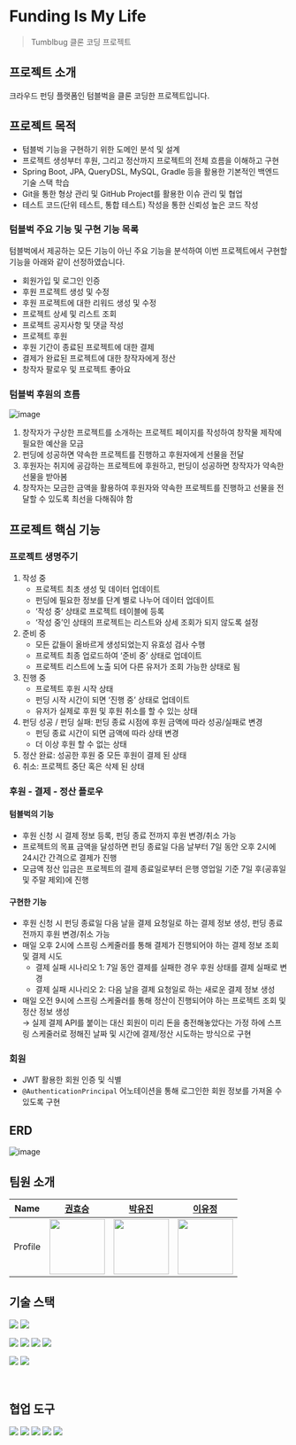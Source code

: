# Funding Is My Life

> Tumblbug 클론 코딩 프로젝트

## 프로젝트 소개

크라우드 펀딩 플랫폼인 텀블벅을 클론 코딩한 프로젝트입니다.

## 프로젝트 목적

- 텀블벅 기능을 구현하기 위한 도메인 분석 및 설계
- 프로젝트 생성부터 후원, 그리고 정산까지 프로젝트의 전체 흐름을 이해하고 구현
- Spring Boot, JPA, QueryDSL, MySQL, Gradle 등을 활용한 기본적인 백엔드 기술 스택 학습
- Git을 통한 형상 관리 및 GitHub Project를 활용한 이슈 관리 및 협업
- 테스트 코드(단위 테스트, 통합 테스트) 작성을 통한 신뢰성 높은 코드 작성

### 텀블벅 주요 기능 및 구현 기능 목록

텀블벅에서 제공하는 모든 기능이 아닌 주요 기능을 분석하여 이번 프로젝트에서 구현할 기능을 아래와 같이 선정하였습니다.

- 회원가입 및 로그인 인증
- 후원 프로젝트 생성 및 수정
- 후원 프로젝트에 대한 리워드 생성 및 수정
- 프로젝트 상세 및 리스트 조회
- 프로젝트 공지사항 및 댓글 작성
- 프로젝트 후원
- 후원 기간이 종료된 프로젝트에 대한 결제
- 결제가 완료된 프로젝트에 대한 창작자에게 정산
- 창작자 팔로우 및 프로젝트 좋아요

### 텀블벅 후원의 흐름

![image](https://github.com/Ogu-Family/fiml-backend/assets/113650170/ab181b92-b147-4341-962c-1826d3bcc513)


1. 창작자가 구상한 프로젝트를 소개하는 프로젝트 페이지를 작성하여 창작물 제작에 필요한 예산을 모금
2. 펀딩에 성공하면 약속한 프로젝트를 진행하고 후원자에게 선물을 전달
3. 후원자는 취지에 공감하는 프로젝트에 후원하고, 펀딩이 성공하면 창작자가 약속한 선물을 받아봄
4. 창작자는 모금한 금액을 활용하여 후원자와 약속한 프로젝트를 진행하고 선물을 전달할 수 있도록 최선을 다해줘야 함

## 프로젝트 핵심 기능

### 프로젝트 생명주기

1. 작성 중
    - 프로젝트 최초 생성 및 데이터 업데이트
    - 펀딩에 필요한 정보를 단계 별로 나누어 데이터 업데이트
    - ‘작성 중’ 상태로 프로젝트 테이블에 등록
    - ‘작성 중’인 상태의 프로젝트는 리스트와 상세 조회가 되지 않도록 설정
2. 준비 중
    - 모든 값들이 올바르게 생성되었는지 유효성 검사 수행
    - 프로젝트 최종 업로드하여 ‘준비 중’ 상태로 업데이트
    - 프로젝트 리스트에 노출 되어 다른 유저가 조회 가능한 상태로 됨
3. 진행 중
    - 프로젝트 후원 시작 상태
    - 펀딩 시작 시간이 되면 ‘진행 중’ 상태로 업데이트
    - 유저가 실제로 후원 및 후원 취소를 할 수 있는 상태
4. 펀딩 성공 / 펀딩 실패: 펀딩 종료 시점에 후원 금액에 따라 성공/실패로 변경
    - 펀딩 종료 시간이 되면 금액에 따라 상태 변경
    - 더 이상 후원 할 수 없는 상태
5. 정산 완료: 성공한 후원 중 모든 후원이 결제 된 상태
6. 취소: 프로젝트 중단 혹은 삭제 된 상태

### 후원 - 결제 - 정산 플로우

#### 텀블벅의 기능

- 후원 신청 시 결제 정보 등록, 펀딩 종료 전까지 후원 변경/취소 가능
- 프로젝트의 목표 금액을 달성하면 펀딩 종료일 다음 날부터 7일 동안 오후 2시에 24시간 간격으로 결제가 진행
- 모금액 정산 입금은 프로젝트의 결제 종료일로부터 은행 영업일 기준 7일 후(공휴일 및 주말 제외)에 진행

#### 구현한 기능

- 후원 신청 시 펀딩 종료일 다음 날을 결제 요청일로 하는 결제 정보 생성, 펀딩 종료 전까지 후원 변경/취소 가능
- 매일 오후 2시에 스프링 스케줄러를 통해 결제가 진행되어야 하는 결제 정보 조회 및 결제 시도
    - 결제 실패 시나리오 1: 7일 동안 결제를 실패한 경우 후원 상태를 결제 실패로 변경
    - 결제 실패 시나리오 2: 다음 날을 결제 요청일로 하는 새로운 결제 정보 생성
- 매일 오전 9시에 스프링 스케줄러를 통해 정산이 진행되어야 하는 프로젝트 조회 및 정산 정보 생성  
  → 실제 결제 API를 붙이는 대신 회원이 미리 돈을 충전해놓았다는 가정 하에 스프링 스케줄러로 정해진 날짜 및 시간에 결제/정산 시도하는 방식으로 구현

### 회원

- JWT 활용한 회원 인증 및 식별
- `@AuthenticationPrincipal` 어노테이션을 통해 로그인한 회원 정보를 가져올 수 있도록 구현

## ERD

![image](https://github.com/Ogu-Family/fiml-backend/assets/113650170/6141dde8-a6bc-4714-9d9f-2eca6cbd90fe)

## 팀원 소개

|  Name   |             [권효승](https://github.com/hyoguoo)              |             [박유진](https://github.com/eugene225)              |             [이유정](https://github.com/letskuku)              |
|:-------:|:----------------------------------------------------------:|:------------------------------------------------------------:|:-----------------------------------------------------------:|
| Profile | <img width="100px" src="https://github.com/hyoguoo.png" /> | <img width="100px" src="https://github.com/eugene225.png" /> | <img width="100px" src="https://github.com/letskuku.png" /> |

## 기술 스택

<img src="https://img.shields.io/badge/Java 17-008FC7?style=flat-square&logo=Java&logoColor=white"></img>
<img src="https://img.shields.io/badge/JUnit5-25A162?style=flat-square&logo=JUnit5&logoColor=white"></img>

<img src="https://img.shields.io/badge/Spring 6.1.1-58CC02?style=flat-square&logo=Spring&logoColor=white"/></img>
<img src="https://img.shields.io/badge/Spring Boot 3.2.0-6DB33F?style=flat-square&logo=Spring Boot&logoColor=white"/></img>
<img src="https://img.shields.io/badge/Spring Data JPA-ECD53F?style=flat-square&logo=JPA&logoColor=white"/></img>
<img src="https://img.shields.io/badge/Query DSL-669DF6?style=flat-square&logo=JPA&logoColor=white"/></img>

<img src="https://img.shields.io/badge/MySQL 8.0-4479A1?style=flat-square&logo=MySQL&logoColor=white"></img>
<img src="https://img.shields.io/badge/Gradle-02303A?style=flat-square&logo=Gradle&logoColor=white"></img>

<br>

## 협업 도구

<img src="https://img.shields.io/badge/Git-F05032.svg?style=flat-square&logo=Git&logoColor=white"></img>
<img src="https://img.shields.io/badge/GitHub Project-181717.svg?style=flat-square&logo=GitHub&logoColor=white"></img>
<img src="https://img.shields.io/badge/Notion-000000?style=flat-square&logo=Notion&logoColor=white"></img>
<img src="https://img.shields.io/badge/Slack-4A154B?style=flat-square&logo=Slack&logoColor=white"></img>
<img src="https://img.shields.io/badge/Swagger-85EA2D?style=flat-square&logo=Swagger&logoColor=white"></img>
